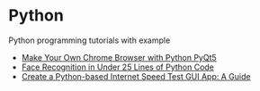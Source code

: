 # Python
Python programming tutorials with example

- [Make Your Own Chrome Browser with Python PyQt5](browser)
- [Face Recognition in Under 25 Lines of Python Code](face-recognition)
- [Create a Python-based Internet Speed Test GUI App: A Guide](speed-test)